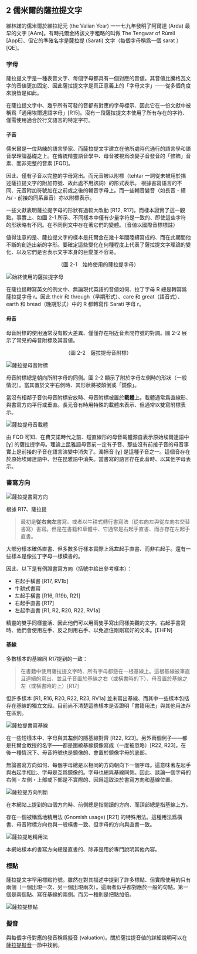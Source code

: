 ## 2 儒米爾的薩拉提文字

維林諾的儒米爾於維拉紀元 (the Valian Year) 一一七九年發明了阿爾達 (Arda) 最早的文字 [AAm]。有時托爾金將該文字粗略的叫做 The Tengwar of Rúmil [AppE]、但它的準確名字是薩拉提 (Sarati) 文字（每個字母稱爲一個 sarat ）[QE]。

### 字母

薩拉提文字是一種表音文字、每個字母都具有一個對應的音値。其音値比騰格瓦文字的音値更加固定、因此薩拉提文字是真正意義上的「字母文字」——從多個角度來說皆是如此。

在薩拉提文字中、幾乎所有可發的音都有對應的字母標示、因此它在一份文獻中被稱爲「通用埃爾達語字母」[R15]。沒有一段薩拉提文本使用了所有存在的字符、僅需使用適合於行文語言的特定字符。

#### 子音

儒米爾是一位熟練的語言學家、而薩拉提文字建立在他所處時代通行的語言學和語音學理論基礎之上。在傳統精靈語音學中、母音被視爲改變子音發音的「修飾」音素、而非完整的音素 [FQD]。

因此、僅有子音以完整的字母寫出。而元音被以附標（tehtar 一詞從未被用於描述薩拉提文字的附加符號、故此處不用該詞）的形式表示。 根據書寫語言的不同、元音附加符號加在之前或之後的輔音字母上。而一些輔音變音（如長音・續 /s/・前接的同系鼻音）亦以附標表示。

一些文獻表明薩拉提字母的形狀有過較大改動 [R12, R17]。而樣本證實了這一觀點。事實上、如圖 2-1 所示、不同樣本中僅有少量字符是一致的、即使這些字符的形狀略有不同。在不同例文中存在著它們的變體。（音値以國際音標標註）

値得注意的是、薩拉提文字的樣本是托爾金在幾十年間陸續寫成的、而在此期間他不斷的創造出新的字形。要確定這些變化在何種程度上代表了薩拉提文字理論的變化、以及它們是否表示文字本身的巨變並不容易。

<p align="center">（圖 2-1　始終使用的薩拉提字母）</p>

![始終使用的薩拉提字母](.attachments/2-1.png) 

在薩拉提轉寫英文的例文中、無論現代英語的音値如何、拉丁字母 R 總是轉寫爲薩拉提字母 r。因此 their 和 through（早期形式）、care 和 great（語音式）、earth 和 bread（晚期形式）中的 R 都轉寫作 Sarati 字母 r。

#### 母音

母音附標的使用通常沒有較大差異、僅僅存在相近音素間符號的對調。圖 2-2 展示了常見的母音附標及其音値。

<p align="center">（圖 2-2　薩拉提母音附標）</p>

![薩拉提母音附標](.attachments/2-2.png) 

母音附標總是朝向所附字母的同側。圖 2-2 顯示了附於字母左側時的形狀（一般情況）。當其置於文字右側時、其形狀將被顛倒或「鏡像」。

當沒有相鄰子音供母音附標安放時、母音附標被置於**載體**上。載體通常爲直線形、與書寫方向平行或垂直。長元音有時用特殊的載體來表示、但通常以雙寫附標表示。

![薩拉提母音載體](.attachments/2-3.png) 

由 FQD 可知、在費艾諾時代之前、短直線形的母音載體源自表示原始埃爾達語中 [ɣ] 的薩拉提字母。理論上昆雅語母音前一定有子音、那些沒有前接子音的母音事實上是前接的子音在語言演變中消失了。濁擦音 [ɣ] 是這種子音之一。這個音存在於原始埃爾達語中、但在昆雅語中消失。當書寫的語言存在此音時、以其他字母表示。

### 書寫方向

![薩拉提書寫方向](.attachments/2-4.png) 

根據 R17、薩拉提

> 最初是**從右向左**書寫、或者以牛耕式轉行書寫法（從右向左與從左向右交替書寫）書寫。但是在書籍和草體中、它通常是右起手直書、而亦存在左起手直書。

大部分樣本確係直書、但多數多行樣本實際上爲**左**起手直書、而非右起手。還有一些樣本是像拉丁字母一樣橫書的。

因此、以下是有例證書寫方向（括號中給出參考樣本）：

- 右起手橫書 [R17, RV1b]
- 牛耕式書寫
- 左起手橫書 [R16, R19b, R21]
- 右起手直書 [R17]
- 左起手直書 [R1, R2, R20, R22, RV1a]

精靈的雙手同樣靈活、因此他們可以用兩隻手寫出同樣美觀的文字。右起手書寫時、他們會使用左手、反之則用右手、以免遮住剛剛寫好的文本。[EHFN]

#### 基線

多數樣本的基線同 R17提到的一致：

> 在書籍中使用薩拉提文字時、所有字母都懸在一根基線上。這根基線被筆直且連續的寫出、並且子音置於基線之右（或橫書時的下）、母音置於基線之左（或橫書時的上）[R17]

但許多樣本 [R1, R16, R20, R22, R23, RV1a] 並未寫出基線、而其中一些樣本包括存在基線的獨立文段。目前尚不清楚這些樣本是否證明「書籍用法」與其他用法存在區別。

![薩拉提書寫基線](.attachments/2-5.png) 

在一些短樣本中、字母與其**左**側的隱基線對齊 [R22, R23]。另外兩個例子——都是托爾金教授的名字——都是圍繞基線鏡像寫成（一度被忽略）[R22, R23]。在後一種情況下、母音符號也是鏡像的、會置於鏡像字母的底部。

無論書寫方向如何、每個字母總是以相同的方向朝向下一個字母。這意味著左起手與右起手相比、字母是互爲鏡像的。字母也總與基線同側。因此、談論一個字母的右側・左側・上部或下部是不實際的、因爲這取決於書寫方向和基線位置。

![薩拉提方向判斷](.attachments/2-6.png) 

在本網站上提到的四個方向時、前側總是指閱讀的方向、而頂部總是指基線上方。

存在一個被稱爲地精用法 (Gnomish usage) [R21] 的特殊用法。這種用法爲橫書、母音附標方向也與一般橫書一致、但字母的方向與直書一致。

![薩拉提地精用法](.attachments/2-7.png) 

本網站樣本的書寫方向總是直書的、除非是用於專門說明其他內容。

### 標點

薩拉提文字罕用標點符號。雖然在對其描述中提到了許多標點、但實際使用的只有兩個（一個出現一次、另一個出現兩次）。這兩者似乎都對應於一般的句點。第一個是兩個點、寫在基線的兩側。而另一種則是把點加倍。

![薩拉提標點](.attachments/2-8.png) 

### 擬音

與每個字母對應的發音稱爲擬音 (valuation)。關於薩拉提音値的詳細說明可以在[薩拉提擬音](2.1.薩拉提擬音.md)一節中找到。